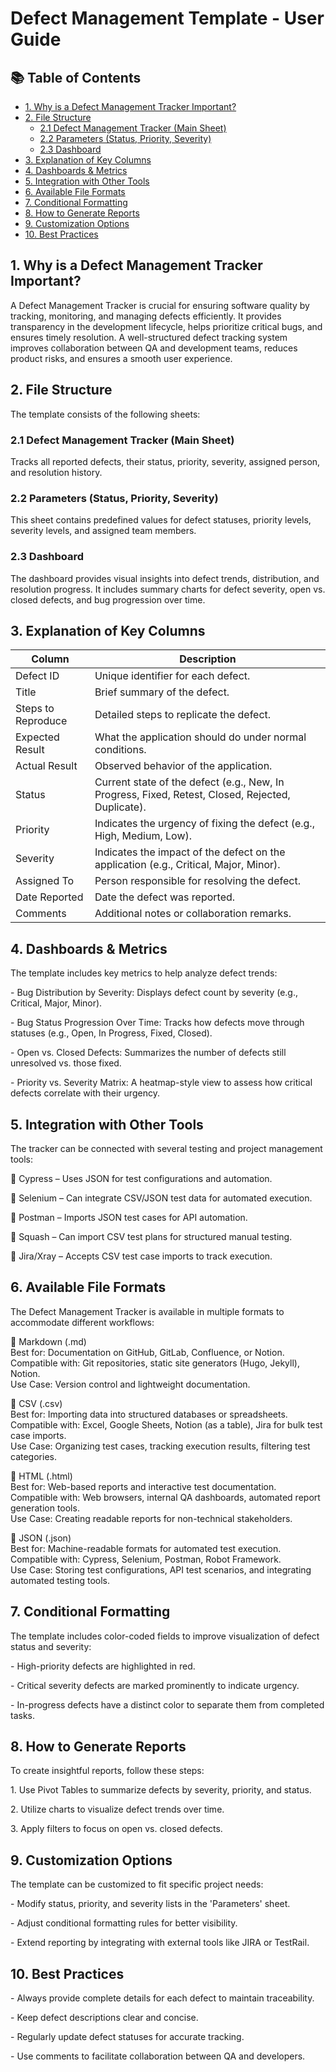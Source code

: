 # Defect Management Template - User Guide

## 📚 Table of Contents

- [1. Why is a Defect Management Tracker Important?](#1-why-is-a-defect-management-tracker-important)
- [2. File Structure](#2-file-structure)
  - [2.1 Defect Management Tracker (Main Sheet)](#21-defect-management-tracker-main-sheet)
  - [2.2 Parameters (Status, Priority, Severity)](#22-parameters-status-priority-severity)
  - [2.3 Dashboard](#23-dashboard)
- [3. Explanation of Key Columns](#3-explanation-of-key-columns)
- [4. Dashboards & Metrics](#4-dashboards--metrics)
- [5. Integration with Other Tools](#5-integration-with-other-tools)
- [6. Available File Formats](#6-available-file-formats)
- [7. Conditional Formatting](#7-conditional-formatting)
- [8. How to Generate Reports](#8-how-to-generate-reports)
- [9. Customization Options](#9-customization-options)
- [10. Best Practices](#10-best-practices)


## 1\. Why is a Defect Management Tracker Important?

A Defect Management Tracker is crucial for ensuring software quality by tracking, monitoring, and managing defects efficiently. It provides transparency in the development lifecycle, helps prioritize critical bugs, and ensures timely resolution. A well-structured defect tracking system improves collaboration between QA and development teams, reduces product risks, and ensures a smooth user experience.

## 2\. File Structure

The template consists of the following sheets:

### 2.1 Defect Management Tracker (Main Sheet)

Tracks all reported defects, their status, priority, severity, assigned person, and resolution history.

### 2.2 Parameters (Status, Priority, Severity)

This sheet contains predefined values for defect statuses, priority levels, severity levels, and assigned team members.

### 2.3 Dashboard

The dashboard provides visual insights into defect trends, distribution, and resolution progress. It includes summary charts for defect severity, open vs. closed defects, and bug progression over time.

## 3\. Explanation of Key Columns

| Column | Description |
| --- | --- |
| Defect ID | Unique identifier for each defect. |
| Title | Brief summary of the defect. |
| Steps to Reproduce | Detailed steps to replicate the defect. |
| Expected Result | What the application should do under normal conditions. |
| Actual Result | Observed behavior of the application. |
| Status | Current state of the defect (e.g., New, In Progress, Fixed, Retest, Closed, Rejected, Duplicate). |
| Priority | Indicates the urgency of fixing the defect (e.g., High, Medium, Low). |
| Severity | Indicates the impact of the defect on the application (e.g., Critical, Major, Minor). |
| Assigned To | Person responsible for resolving the defect. |
| Date Reported | Date the defect was reported. |
| Comments | Additional notes or collaboration remarks. |

## 4\. Dashboards & Metrics

The template includes key metrics to help analyze defect trends:

\- Bug Distribution by Severity: Displays defect count by severity (e.g., Critical, Major, Minor).

\- Bug Status Progression Over Time: Tracks how defects move through statuses (e.g., Open, In Progress, Fixed, Closed).

\- Open vs. Closed Defects: Summarizes the number of defects still unresolved vs. those fixed.

\- Priority vs. Severity Matrix: A heatmap-style view to assess how critical defects correlate with their urgency.

## 5\. Integration with Other Tools

The tracker can be connected with several testing and project management tools:

🔹 Cypress – Uses JSON for test configurations and automation.

🔹 Selenium – Can integrate CSV/JSON test data for automated execution.

🔹 Postman – Imports JSON test cases for API automation.

🔹 Squash – Can import CSV test plans for structured manual testing.

🔹 Jira/Xray – Accepts CSV test case imports to track execution.

## 6\. Available File Formats

The Defect Management Tracker is available in multiple formats to accommodate different workflows:

📂 Markdown (.md)  
Best for: Documentation on GitHub, GitLab, Confluence, or Notion.  
Compatible with: Git repositories, static site generators (Hugo, Jekyll), Notion.  
Use Case: Version control and lightweight documentation.

📂 CSV (.csv)  
Best for: Importing data into structured databases or spreadsheets.  
Compatible with: Excel, Google Sheets, Notion (as a table), Jira for bulk test case imports.  
Use Case: Organizing test cases, tracking execution results, filtering test categories.

📂 HTML (.html)  
Best for: Web-based reports and interactive test documentation.  
Compatible with: Web browsers, internal QA dashboards, automated report generation tools.  
Use Case: Creating readable reports for non-technical stakeholders.

📂 JSON (.json)  
Best for: Machine-readable formats for automated test execution.  
Compatible with: Cypress, Selenium, Postman, Robot Framework.  
Use Case: Storing test configurations, API test scenarios, and integrating automated testing tools.

## 7\. Conditional Formatting

The template includes color-coded fields to improve visualization of defect status and severity:

\- High-priority defects are highlighted in red.

\- Critical severity defects are marked prominently to indicate urgency.

\- In-progress defects have a distinct color to separate them from completed tasks.

## 8\. How to Generate Reports

To create insightful reports, follow these steps:

1\. Use Pivot Tables to summarize defects by severity, priority, and status.

2\. Utilize charts to visualize defect trends over time.

3\. Apply filters to focus on open vs. closed defects.

## 9\. Customization Options

The template can be customized to fit specific project needs:

\- Modify status, priority, and severity lists in the 'Parameters' sheet.

\- Adjust conditional formatting rules for better visibility.

\- Extend reporting by integrating with external tools like JIRA or TestRail.

## 10\. Best Practices

\- Always provide complete details for each defect to maintain traceability.

\- Keep defect descriptions clear and concise.

\- Regularly update defect statuses for accurate tracking.

\- Use comments to facilitate collaboration between QA and developers.